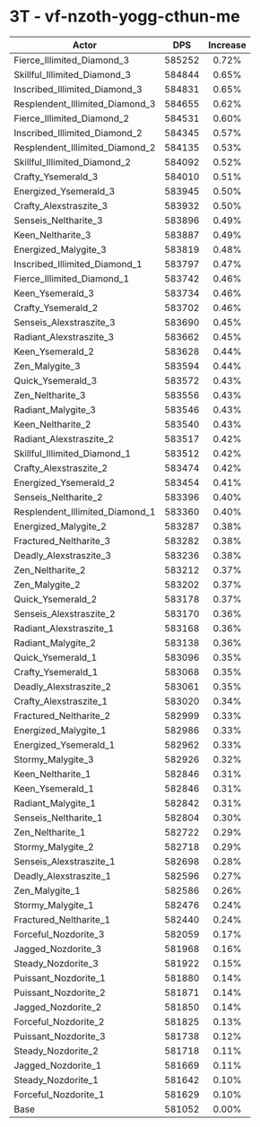 # 3T - vf-nzoth-yogg-cthun-me
| Actor | DPS | Increase |
|---|:---:|:---:|
|Fierce_Illimited_Diamond_3|585252|0.72%|
|Skillful_Illimited_Diamond_3|584844|0.65%|
|Inscribed_Illimited_Diamond_3|584831|0.65%|
|Resplendent_Illimited_Diamond_3|584655|0.62%|
|Fierce_Illimited_Diamond_2|584531|0.60%|
|Inscribed_Illimited_Diamond_2|584345|0.57%|
|Resplendent_Illimited_Diamond_2|584135|0.53%|
|Skillful_Illimited_Diamond_2|584092|0.52%|
|Crafty_Ysemerald_3|584010|0.51%|
|Energized_Ysemerald_3|583945|0.50%|
|Crafty_Alexstraszite_3|583932|0.50%|
|Senseis_Neltharite_3|583896|0.49%|
|Keen_Neltharite_3|583887|0.49%|
|Energized_Malygite_3|583819|0.48%|
|Inscribed_Illimited_Diamond_1|583797|0.47%|
|Fierce_Illimited_Diamond_1|583742|0.46%|
|Keen_Ysemerald_3|583734|0.46%|
|Crafty_Ysemerald_2|583702|0.46%|
|Senseis_Alexstraszite_3|583690|0.45%|
|Radiant_Alexstraszite_3|583662|0.45%|
|Keen_Ysemerald_2|583628|0.44%|
|Zen_Malygite_3|583594|0.44%|
|Quick_Ysemerald_3|583572|0.43%|
|Zen_Neltharite_3|583556|0.43%|
|Radiant_Malygite_3|583546|0.43%|
|Keen_Neltharite_2|583540|0.43%|
|Radiant_Alexstraszite_2|583517|0.42%|
|Skillful_Illimited_Diamond_1|583512|0.42%|
|Crafty_Alexstraszite_2|583474|0.42%|
|Energized_Ysemerald_2|583454|0.41%|
|Senseis_Neltharite_2|583396|0.40%|
|Resplendent_Illimited_Diamond_1|583360|0.40%|
|Energized_Malygite_2|583287|0.38%|
|Fractured_Neltharite_3|583282|0.38%|
|Deadly_Alexstraszite_3|583236|0.38%|
|Zen_Neltharite_2|583212|0.37%|
|Zen_Malygite_2|583202|0.37%|
|Quick_Ysemerald_2|583178|0.37%|
|Senseis_Alexstraszite_2|583170|0.36%|
|Radiant_Alexstraszite_1|583168|0.36%|
|Radiant_Malygite_2|583138|0.36%|
|Quick_Ysemerald_1|583096|0.35%|
|Crafty_Ysemerald_1|583068|0.35%|
|Deadly_Alexstraszite_2|583061|0.35%|
|Crafty_Alexstraszite_1|583020|0.34%|
|Fractured_Neltharite_2|582999|0.33%|
|Energized_Malygite_1|582986|0.33%|
|Energized_Ysemerald_1|582962|0.33%|
|Stormy_Malygite_3|582926|0.32%|
|Keen_Neltharite_1|582846|0.31%|
|Keen_Ysemerald_1|582846|0.31%|
|Radiant_Malygite_1|582842|0.31%|
|Senseis_Neltharite_1|582804|0.30%|
|Zen_Neltharite_1|582722|0.29%|
|Stormy_Malygite_2|582718|0.29%|
|Senseis_Alexstraszite_1|582698|0.28%|
|Deadly_Alexstraszite_1|582596|0.27%|
|Zen_Malygite_1|582586|0.26%|
|Stormy_Malygite_1|582476|0.24%|
|Fractured_Neltharite_1|582440|0.24%|
|Forceful_Nozdorite_3|582059|0.17%|
|Jagged_Nozdorite_3|581968|0.16%|
|Steady_Nozdorite_3|581922|0.15%|
|Puissant_Nozdorite_1|581880|0.14%|
|Puissant_Nozdorite_2|581871|0.14%|
|Jagged_Nozdorite_2|581850|0.14%|
|Forceful_Nozdorite_2|581825|0.13%|
|Puissant_Nozdorite_3|581738|0.12%|
|Steady_Nozdorite_2|581718|0.11%|
|Jagged_Nozdorite_1|581669|0.11%|
|Steady_Nozdorite_1|581642|0.10%|
|Forceful_Nozdorite_1|581629|0.10%|
|Base|581052|0.00%|
